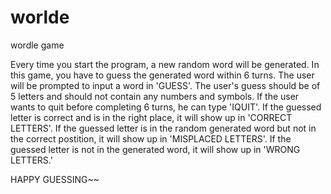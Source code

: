 # worlde
wordle game

Every time you start the program, a new random word will be generated.
In this game, you have to guess the generated word within 6 turns.
The user will be prompted to input a word in 'GUESS'.
The user's guess should be of 5 letters and should not contain any numbers and symbols.
If the user wants to quit before completing 6 turns, he can type 'IQUIT'.
If the guessed letter is correct and is in the right place, it will show up in 'CORRECT LETTERS'.
If the guessed letter is in the random generated word but not in the correct postition, it will show up in 'MISPLACED LETTERS'.
If the guessed letter is not in the generated word, it will show up in 'WRONG LETTERS.'

HAPPY GUESSING~~
